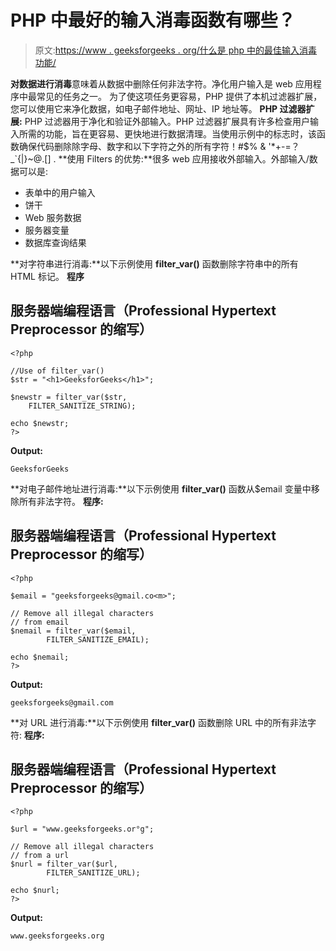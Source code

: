 # PHP 中最好的输入消毒函数有哪些？

> 原文:[https://www . geeksforgeeks . org/什么是 php 中的最佳输入消毒功能/](https://www.geeksforgeeks.org/what-are-the-best-input-sanitizing-functions-in-php/)

**对数据进行消毒**意味着从数据中删除任何非法字符。净化用户输入是 web 应用程序中最常见的任务之一。
为了使这项任务更容易，PHP 提供了本机过滤器扩展，您可以使用它来净化数据，如电子邮件地址、网址、IP 地址等。
**PHP 过滤器扩展:** PHP 过滤器用于净化和验证外部输入。PHP 过滤器扩展具有许多检查用户输入所需的功能，旨在更容易、更快地进行数据清理。当使用示例中的标志时，该函数确保代码删除除字母、数字和以下字符之外的所有字符！#$% & '*+-=？_`{|}~@.[] .
**使用 Filters 的优势:**很多 web 应用接收外部输入。外部输入/数据可以是:

*   表单中的用户输入
*   饼干
*   Web 服务数据
*   服务器变量
*   数据库查询结果

**对字符串进行消毒:**以下示例使用 **filter_var()** 函数删除字符串中的所有 HTML 标记。
**程序**

## 服务器端编程语言（Professional Hypertext Preprocessor 的缩写）

```
<?php

//Use of filter_var()
$str = "<h1>GeeksforGeeks</h1>";

$newstr = filter_var($str,
    FILTER_SANITIZE_STRING);

echo $newstr;
?>
```

**Output:** 

```
GeeksforGeeks

```

**对电子邮件地址进行消毒:**以下示例使用 **filter_var()** 函数从$email 变量中移除所有非法字符。
**程序:**

## 服务器端编程语言（Professional Hypertext Preprocessor 的缩写）

```
<?php

$email = "geeksforgeeks@gmail.co<m>";

// Remove all illegal characters
// from email
$nemail = filter_var($email,
        FILTER_SANITIZE_EMAIL);

echo $nemail;
?>
```

**Output:** 

```
geeksforgeeks@gmail.com

```

**对 URL 进行消毒:**以下示例使用 **filter_var()** 函数删除 URL 中的所有非法字符:
**程序:**

## 服务器端编程语言（Professional Hypertext Preprocessor 的缩写）

```
<?php

$url = "www.geeksforgeeks.or°g";

// Remove all illegal characters
// from a url
$nurl = filter_var($url,
        FILTER_SANITIZE_URL);

echo $nurl;
?>
```

**Output:** 

```
www.geeksforgeeks.org

```